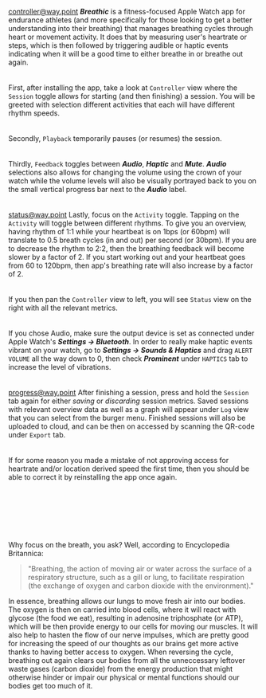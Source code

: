 <controller@way.point>
***Breathic*** is a fitness-focused Apple Watch app for endurance athletes (and more specifically for those looking to get a better understanding into their breathing) that manages breathing cycles through heart or movement activity. It does that by measuring user's heartrate or steps, which is then followed by triggering audible or haptic events indicating when it will be a good time to either breathe in or breathe out again.
\
\
\
First, after installing the app, take a look at `Controller` view where the `Session` toggle allows for starting (and then finishing) a session. You will be greeted with selection different activities that each will have different rhythm speeds.
\
\
\
Secondly, `Playback` temporarily pauses (or resumes) the session.
\
\
\
Thirdly, `Feedback` toggles between ***Audio***, ***Haptic*** and ***Mute***. ***Audio*** selections also allows for changing the volume using the crown of your watch while the volume levels will also be visually portrayed back to you on the small vertical progress bar next to the ***Audio*** label.
\
\
\
<status@way.point>
Lastly, focus on the `Activity` toggle. Tapping on the `Activity` will toggle between different rhythms. To give you an overview, having rhythm of 1:1 while your heartbeat is on 1bps (or 60bpm) will translate to 0.5 breath cycles (in and out) per second (or 30bpm). If you are to decrease the rhythm to 2:2, then the breathing feedback will become slower by a factor of 2. If you start working out and your heartbeat goes from 60 to 120bpm, then app's breathing rate will also increase by a factor of 2.
\
\
\
If you then pan the `Controller` view to left, you will see `Status` view on the right with all the relevant metrics.
\
\
\
If you chose Audio, make sure the output device is set as connected under Apple Watch's ***Settings -> Bluetooth***. In order to really make haptic events vibrant on your watch, go to ***Settings -> Sounds & Haptics*** and drag `ALERT VOLUME` all the way down to 0, then check *‌**Prominent*** under `HAPTICS` tab to increase the level of vibrations.
\
\
\
<progress@way.point>
After finishing a session, press and hold the `Session` tab again for either *saving* or *discarding* session metrics. Saved sessions with relevant overview data as well as a graph will appear under `Log` view that you can select from the burger menu. Finished sessions will also be uploaded to cloud, and can be then on accessed by scanning the QR-code under `Export` tab.
\
\
\
If for some reason you made a mistake of not approving access for heartrate and/or location derived speed the first time, then you should be able to correct it by reinstalling the app once again.
\
\
\
\
\
\
\
\
Why focus on the breath, you ask? Well, according to Encyclopedia Britannica:  
>
>"Breathing, the action of moving air or water across the surface of a respiratory structure, such as a gill or lung, to facilitate respiration (the exchange of oxygen and carbon dioxide with the environment)."
>
In essence, breathing allows our lungs to move fresh air into our bodies. The oxygen is then on carried into blood cells, where it will react with glycose (the food we eat), resulting in adenosine triphosphate (or ATP), which will be then provide energy to our cells for moving our muscles. It will also help to hasten the flow of our nerve impulses, which are pretty good for increasing the speed of our thoughts as our brains get more active thanks to having better access to oxygen. When reversing the cycle, breathing out again clears our bodies from all the unneccessary leftover waste gases (carbon dioxide) from the energy production that might otherwise hinder or impair our physical or mental functions should our bodies get too much of it.

